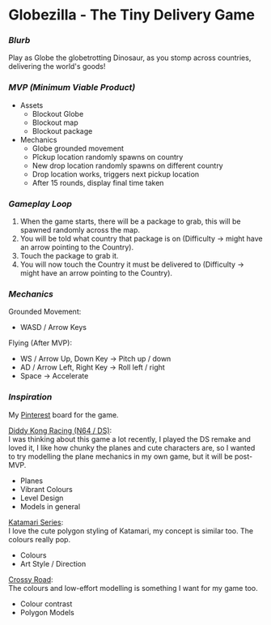 # Globezilla - The Tiny Delivery Game

### _Blurb_
Play as Globe the globetrotting Dinosaur, as you stomp across countries, delivering the world's goods!

### _MVP (Minimum Viable Product)_
- Assets
	- Blockout Globe
	- Blockout map
	- Blockout package
- Mechanics
	- Globe grounded movement
	- Pîckup location randomly spawns on country
	- New drop location randomly spawns on different country
	- Drop location works, triggers next pickup location
	- After 15 rounds, display final time taken

### _Gameplay Loop_
1. When the game starts, there will be a package to grab, this will be spawned randomly across the map.
2. You will be told what country that package is on (Difficulty -> might have an arrow pointing to the Country).
3. Touch the package to grab it.
4. You will now touch the Country it must be delivered to (Difficulty -> might have an arrow pointing to the Country).

### _Mechanics_
Grounded Movement: 
- WASD / Arrow Keys

Flying (After MVP): 
- WS / Arrow Up, Down Key -> Pitch up / down
- AD / Arrow Left, Right Key -> Roll left / right
- Space -> Accelerate

### _Inspiration_
My [Pinterest](https://ie.pinterest.com/kaffestroemme/globezilla-gmtk-jam-2024/) board for the game.

[Diddy Kong Racing (N64 / DS)](https://en.wikipedia.org/wiki/Diddy_Kong_Racing):\
I was thinking about this game a lot recently, I played the DS remake and loved it, I like how chunky the planes and cute characters are, so I wanted to try modelling the plane mechanics in my own game, but it will be post-MVP.
- Planes
- Vibrant Colours
- Level Design
- Models in general

[Katamari Series](https://en.wikipedia.org/wiki/Katamari):\
I love the cute polygon styling of Katamari, my concept is similar too. The colours really pop.
- Colours
- Art Style / Direction

[Crossy Road](https://en.wikipedia.org/wiki/Crossy_Road):\
The colours and low-effort modelling is something I want for my game too.
- Colour contrast
- Polygon Models
